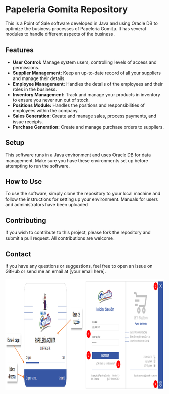 # Papeleria Gomita Repository

This is a Point of Sale software developed in Java and using Oracle DB to optimize the business processes of Papeleria Gomita. It has several modules to handle different aspects of the business.

## Features

- **User Control:** Manage system users, controlling levels of access and permissions.
- **Supplier Management:** Keep an up-to-date record of all your suppliers and manage their details.
- **Employee Management:** Handles the details of the employees and their roles in the business.
- **Inventory Management:** Track and manage your products in inventory to ensure you never run out of stock.
- **Positions Module:** Handles the positions and responsibilities of employees within the company.
- **Sales Generation:** Create and manage sales, process payments, and issue receipts.
- **Purchase Generation:** Create and manage purchase orders to suppliers.

## Setup

This software runs in a Java environment and uses Oracle DB for data management. Make sure you have these environments set up before attempting to run the software.

## How to Use

To use the software, simply clone the repository to your local machine and follow the instructions for setting up your environment. Manuals for users and administrators have been uploaded

## Contributing

If you wish to contribute to this project, please fork the repository and submit a pull request. All contributions are welcome.

## Contact

If you have any questions or suggestions, feel free to open an issue on GitHub or send me an email at [your email here].


<div style="display: flex; overflow-x: scroll;">
  <img src="https://github.com/Jerson-Miranda/PapeleriaGomita/blob/master/Designs/views/I%20(1).png" alt="I1" style="width: 50%;">
  <img src="https://github.com/Jerson-Miranda/PapeleriaGomita/blob/master/Designs/views/I%20(2).png" alt="I2" style="width: 50%;">
  <img src="https://github.com/Jerson-Miranda/PapeleriaGomita/blob/master/Designs/views/I%20(3).png" alt="I3" style="width: 50%;">
  <img src="https://github.com/Jerson-Miranda/PapeleriaGomita/blob/master/Designs/views/I%20(4).png" alt="I4" style="width: 50%;">
  <img src="https://github.com/Jerson-Miranda/PapeleriaGomita/blob/master/Designs/views/I%20(5).png" alt="I5" style="width: 50%;">
  <img src="https://github.com/Jerson-Miranda/PapeleriaGomita/blob/master/Designs/views/I%20(6).png" alt="I6" style="width: 50%;">
  <img src="https://github.com/Jerson-Miranda/PapeleriaGomita/blob/master/Designs/views/I%20(7).png" alt="I7" style="width: 50%;">
  <img src="https://github.com/Jerson-Miranda/PapeleriaGomita/blob/master/Designs/views/I%20(8).png" alt="I8" style="width: 50%;">
  <img src="https://github.com/Jerson-Miranda/PapeleriaGomita/blob/master/Designs/views/I%20(9).png" alt="I9" style="width: 50%;">
  <img src="https://github.com/Jerson-Miranda/PapeleriaGomita/blob/master/Designs/views/I%20(10).png" alt="I10" style="width: 50%;">
  <img src="https://github.com/Jerson-Miranda/PapeleriaGomita/blob/master/Designs/views/I%20(11).png" alt="I11" style="width: 50%;">
  <img src="https://github.com/Jerson-Miranda/PapeleriaGomita/blob/master/Designs/views/I%20(12).png" alt="I12" style="width: 50%;">
</div> 
